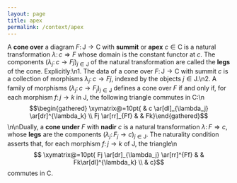 ```yaml
---
layout: page
title: apex
permalink: /context/apex
---
```

A **cone over** a diagram $F \colon \mathsf{J} \to \mathsf{C}$ with **summit** or **apex** $c \in \mathsf{C}$ is a natural transformation $\lambda \colon c \Rightarrow F$ whose domain is the constant functor at $c$. The components $(\lambda_j \colon c \to Fj)_{j\in \mathsf{J}}$ of the natural transformation are called the **legs** of the cone. Explicitly:\n1. The data of a cone over $F \colon \mathsf{J} \to \mathsf{C}$ with summit $c$ is a collection of morphisms $\lambda_j \colon c \to Fj$, indexed by the objects $j \in \mathsf{J}$.\n2. A family of morphisms $(\lambda_j \colon c \to F_j)_{j \in \mathsf{J}}$ defines a cone over $F$ if and only if, for each  morphism $f \colon j \to k$ in $\mathsf{J}$, the following triangle commutes in $\mathsf{C}$:\n$$\begin{gathered} \xymatrix@=10pt{ & c \ar[dl]_{\lambda_j} \ar[dr]^{\lambda_k} \\ Fj \ar[rr]_{Ff} & & Fk}\end{gathered}$$\n\nDually, a **cone under** $F$ with **nadir** $c$ is a natural transformation $\lambda \colon F \Rightarrow c$, whose **legs** are  the components $(\lambda_j \colon F_j \to c)_{j \in \mathsf{J}}$. The naturality condition asserts that, for each  morphism $f \colon j \to k$ of $\mathsf{J}$, the triangle\n$$ \xymatrix@=10pt{ Fj \ar[dr]_{\lambda_j} \ar[rr]^{Ff} & & Fk\ar[dl]^{\lambda_k} \\ & c}$$ commutes in $\mathsf{C}$.
